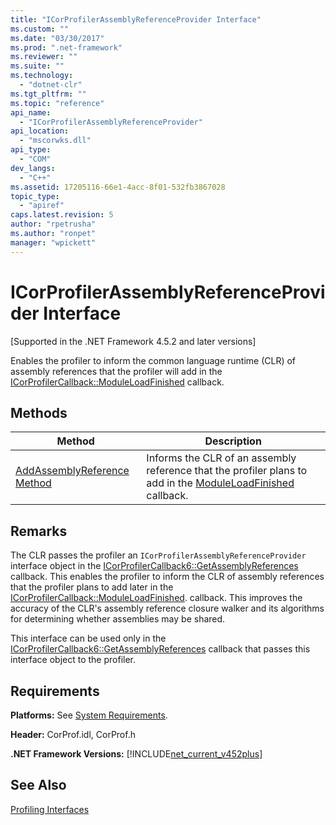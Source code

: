 ```yaml
---
title: "ICorProfilerAssemblyReferenceProvider Interface"
ms.custom: ""
ms.date: "03/30/2017"
ms.prod: ".net-framework"
ms.reviewer: ""
ms.suite: ""
ms.technology: 
  - "dotnet-clr"
ms.tgt_pltfrm: ""
ms.topic: "reference"
api_name: 
  - "ICorProfilerAssemblyReferenceProvider"
api_location: 
  - "mscorwks.dll"
api_type: 
  - "COM"
dev_langs: 
  - "C++"
ms.assetid: 17205116-66e1-4acc-8f01-532fb3867028
topic_type: 
  - "apiref"
caps.latest.revision: 5
author: "rpetrusha"
ms.author: "ronpet"
manager: "wpickett"
---
```

# ICorProfilerAssemblyReferenceProvider Interface
[Supported in the .NET Framework 4.5.2 and later versions]  
  
 Enables the profiler to inform the common language runtime (CLR) of assembly references that the profiler will add in the [ICorProfilerCallback::ModuleLoadFinished](../../../../docs/framework/unmanaged-api/profiling/icorprofilercallback-moduleloadfinished-method.md) callback.  
  
## Methods  
  
|Method|Description|  
|------------|-----------------|  
|[AddAssemblyReference Method](../../../../docs/framework/unmanaged-api/profiling/icorprofilerassemblyreferenceprovider-addassemblyreference-method.md)|Informs the CLR of an assembly reference that the profiler plans to add in the [ModuleLoadFinished](../../../../docs/framework/unmanaged-api/profiling/icorprofilercallback-moduleloadfinished-method.md) callback.|  
  
## Remarks  
 The CLR passes the profiler an `ICorProfilerAssemblyReferenceProvider` interface object in the [ICorProfilerCallback6::GetAssemblyReferences](../../../../docs/framework/unmanaged-api/profiling/icorprofilercallback6-getassemblyreferences-method.md) callback. This enables the profiler to inform the CLR of assembly references that the profiler plans to add later in the [ICorProfilerCallback::ModuleLoadFinished](../../../../docs/framework/unmanaged-api/profiling/icorprofilercallback-moduleloadfinished-method.md). callback. This improves the accuracy of the CLR's assembly reference closure walker and its algorithms for determining whether assemblies may be shared.  
  
 This interface can be used only in the [ICorProfilerCallback6::GetAssemblyReferences](../../../../docs/framework/unmanaged-api/profiling/icorprofilercallback6-getassemblyreferences-method.md) callback that passes this interface object to the profiler.  
  
## Requirements  
 **Platforms:** See [System Requirements](../../../../docs/framework/get-started/system-requirements.md).  
  
 **Header:** CorProf.idl, CorProf.h  
  
 **.NET Framework Versions:** [!INCLUDE[net_current_v452plus](../../../../includes/net-current-v452plus-md.md)]  
  
## See Also  
 [Profiling Interfaces](../../../../docs/framework/unmanaged-api/profiling/profiling-interfaces.md)
